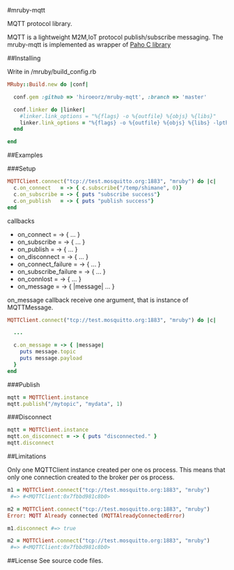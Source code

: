 #mruby-mqtt

MQTT protocol library.

MQTT is a lightweight M2M,IoT protocol publish/subscribe messaging.
The mruby-mqtt is implemented as wrapper of [Paho C library](http://www.eclipse.org/paho/)

##Installing

Write in /mruby/build_config.rb

```ruby
MRuby::Build.new do |conf|

  conf.gem :github => 'hiroeorz/mruby-mqtt', :branch => 'master'

  conf.linker do |linker|
    #linker.link_options = "%{flags} -o %{outfile} %{objs} %{libs}"
    linker.link_options = "%{flags} -o %{outfile} %{objs} %{libs} -lpthread -Wl -lm"
  end

end
```

##Examples

###Setup

```ruby
MQTTClient.connect("tcp://test.mosquitto.org:1883", "mruby") do |c|
  c.on_connect   = -> { c.subscribe("/temp/shimane", 0)}
  c.on_subscribe = -> { puts "subscribe success"}
  c.on_publish   = -> { puts "publish success"}
end
```

callbacks

- on_connect = -> { ... }
- on_subscribe = -> { ... }
- on_publish = -> { ... }
- on_disconnect = -> { ... }
- on_connect_failure = -> { ... }
- on_subscribe_failure = -> { ... }
- on_connlost = -> { ... }
- on_message = -> { |message| ... }

on_message callback receive one argument, that is instance of MQTTMessage.

```ruby
MQTTClient.connect("tcp://test.mosquitto.org:1883", "mruby") do |c|

  ...

  c.on_message = -> { |message|
    puts message.topic
    puts message.payload
  }
end
```

###Publish

```ruby
mqtt = MQTTClient.instance
mqtt.publish("/mytopic", "mydata", 1)
```

###Disconnect

```ruby
mqtt = MQTTClient.instance
mqtt.on_disconnect = -> { puts "disconnected." }
mqtt.disconnect
```

##Limitations

Only one MQTTClient instance created per one os process. This means that only one connection created to the broker per os process.

```ruby
m1 = MQTTClient.connect("tcp://test.mosquitto.org:1883", "mruby")
 #=> #<MQTTClient:0x7fbbd981c8b0>

m2 = MQTTClient.connect("tcp://test.mosquitto.org:1883", "mruby")
Error: MQTT Already connected (MQTTAlreadyConnectedError)

m1.disconnect #=> true

m2 = MQTTClient.connect("tcp://test.mosquitto.org:1883", "mruby") 
 #=> #<MQTTClient:0x7fbbd981c8b0>
```

##License
See source code files.
